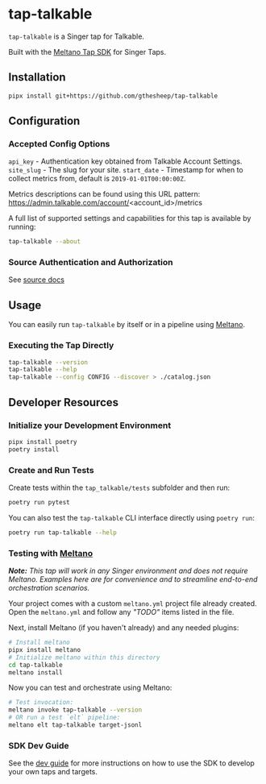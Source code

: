 # tap-talkable

`tap-talkable` is a Singer tap for Talkable.

Built with the [Meltano Tap SDK](https://sdk.meltano.com) for Singer Taps.

## Installation

```bash
pipx install git+https://github.com/gthesheep/tap-talkable
```

## Configuration

### Accepted Config Options

`api_key` - Authentication key obtained from Talkable Account Settings.
`site_slug` - The slug for your site.
`start_date` - Timestamp for when to collect metrics from, default is `2019-01-01T00:00:00Z`.

Metrics descriptions can be found using this URL pattern: https://admin.talkable.com/account/<account_id>/metrics

A full list of supported settings and capabilities for this
tap is available by running:

```bash
tap-talkable --about
```

### Source Authentication and Authorization

See [source docs](https://docs.talkable.com/api_v2/intro.html#authentication)

## Usage

You can easily run `tap-talkable` by itself or in a pipeline using [Meltano](https://meltano.com/).

### Executing the Tap Directly

```bash
tap-talkable --version
tap-talkable --help
tap-talkable --config CONFIG --discover > ./catalog.json
```

## Developer Resources

### Initialize your Development Environment

```bash
pipx install poetry
poetry install
```

### Create and Run Tests

Create tests within the `tap_talkable/tests` subfolder and
  then run:

```bash
poetry run pytest
```

You can also test the `tap-talkable` CLI interface directly using `poetry run`:

```bash
poetry run tap-talkable --help
```

### Testing with [Meltano](https://www.meltano.com)

_**Note:** This tap will work in any Singer environment and does not require Meltano.
Examples here are for convenience and to streamline end-to-end orchestration scenarios._

Your project comes with a custom `meltano.yml` project file already created. Open the `meltano.yml` and follow any _"TODO"_ items listed in
the file.

Next, install Meltano (if you haven't already) and any needed plugins:

```bash
# Install meltano
pipx install meltano
# Initialize meltano within this directory
cd tap-talkable
meltano install
```

Now you can test and orchestrate using Meltano:

```bash
# Test invocation:
meltano invoke tap-talkable --version
# OR run a test `elt` pipeline:
meltano elt tap-talkable target-jsonl
```

### SDK Dev Guide

See the [dev guide](https://sdk.meltano.com/en/latest/dev_guide.html) for more instructions on how to use the SDK to 
develop your own taps and targets.
